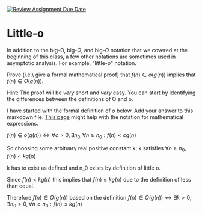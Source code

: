 [![Review Assignment Due Date](https://classroom.github.com/assets/deadline-readme-button-24ddc0f5d75046c5622901739e7c5dd533143b0c8e959d652212380cedb1ea36.svg)](https://classroom.github.com/a/wM4-KOzy)
# Little-o

In addition to the big-O, big-$\Omega$, and big-$\Theta$ notation that
we covered at the beginning of this class, a few other notations are sometimes
used in asymptotic analysis.  For example, "little-$o$" notation.

Prove (i.e.\ give a formal mathematical proof) that $f(n)\in o(g(n))$ implies
that $f(n)\in O(g(n))$.

Hint: The proof will be *very* short and *very* easy. You can start by
identifying the differences between the definitions of O and o.

I have started with the formal definition of $o$ below. Add your answer to this
markdown file. [This
page](https://docs.github.com/en/get-started/writing-on-github/working-with-advanced-formatting/writing-mathematical-expressions)
might help with the notation for mathematical expressions.

$f(n)\in o(g(n)) \iff \forall c>0, \exists n_0, \forall n\ge n_0: f(n) < c g(n)$

So choosing some arbituary real positive constant k; k satisfies $\forall n\ge n_0, f(n) < k g(n)$

k has to exist as defined and n_0 exists by definition of little o.

Since $f(n) < k g(n)$ this implies that $f(n) \le k g(n)$ due to the definition of less than equal.

Therefore $f(n)\in O(g(n))$ based on the definition $f(n)\in O(g(n)) \iff \exists k > 0, \exists n_0 > 0, \forall n \ge n_0: f(n) \le k g(n)$
